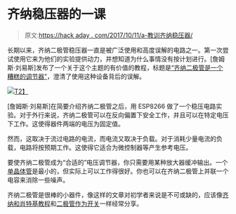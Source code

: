 # 齐纳稳压器的一课

> 原文:[https://hack aday . com/2017/10/11/a-教训齐纳稳压器/](https://hackaday.com/2017/10/11/a-lesson-on-zener-regulators/)

长期以来，齐纳二极管稳压器一直是被广泛使用和高度误解的电路之一。第一次尝试使用它来为他们的实验提供动力，并想知道为什么事情没有按计划进行。[詹姆斯·刘易斯]发布了一个关于这个主题的有价值的教程，标题是[“齐纳二极管是一个糟糕的调节器”](https://www.baldengineer.com/zener-diode-regulators.html/)，澄清了使用这种设备背后的误解。

[![](../Images/0c23241b6367e7df9118a9c02046bbdc.png)T2】](https://hackaday.com/wp-content/uploads/2017/10/zener-circuit-v21.png)

[詹姆斯·刘易斯]在简要介绍齐纳二极管之后，用 ESP8266 做了一个稳压电路实验。对于外行来说，齐纳二极管可以在反向偏置下安全工作，并且可以在特定电压下工作。这使得器件两端的电压为固定值。

然而，这取决于流过电路的电流，而电流又取决于负载。对于消耗少量电流的负载，电路将按预期工作。这使得它适合为微控制器等产生参考电压。

要使齐纳二极管成为“合适的”电压调节器，你只需要用某种放大器缓冲输出。一个[单晶体管](http://www.radio-electronics.com/info/data/semicond/zener-voltage-reference-diodes/applications-circuits.php)是最小的，但实际上可以工作得很好。你也可以在齐纳二极管上并联一个电容来消除一些噪声。

齐纳二极管是很棒的小器件，像这样的文章对初学者来说是不可或缺的，应该像[齐纳和肖特基教程](https://hackaday.com/2016/09/12/diodes-with-hats-zener-and-schottky/)和[二极管作为开关](https://hackaday.com/2016/12/09/diodes-the-switch-you-never-knew-you-had/)一样经常分享。